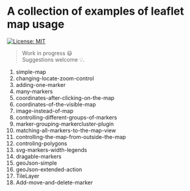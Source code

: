 # A collection of examples of leaflet map usage
[![License: MIT](https://img.shields.io/badge/License-MIT-blue.svg)](https://opensource.org/licenses/MIT)

>Work in progress :smiley:  
Suggestions welcome :bulb:.

1. simple-map
2. changing-locate-zoom-control
3. adding-one-marker
4. many-markers
5. coordinates-after-clicking-on-the-map
6. coordinates-of-the-visible-map
7. image-instead-of-map
8. controlling-different-groups-of-markers
9. marker-grouping-markercluster-plugin
10. matching-all-markers-to-the-map-view
11. controlling-the-map-from-outside-the-map
12. controling-polygons
13. svg-markers-width-legends
14. dragable-markers
15. geoJson-simple
16. geoJson-extended-action
17. TileLayer
18. Add-move-and-delete-marker